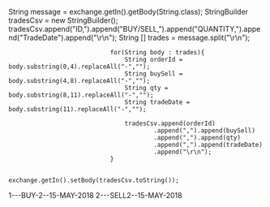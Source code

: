 String message = exchange.getIn().getBody(String.class);
                                StringBuilder tradesCsv = new StringBuilder();
                                tradesCsv.append("ID,").append("BUY/SELL,").append("QUANTITY,").append("TradeDate").append("\r\n");
                                String [] trades = message.split("\r\n");

                                for(String body : trades){
                                    String orderId = body.substring(0,4).replaceAll("-","");
                                    String buySell = body.substring(4,8).replaceAll("-","");
                                    String qty = body.substring(8,11).replaceAll("-","");
                                    String tradeDate = body.substring(11).replaceAll("-","");

                                    tradesCsv.append(orderId)
                                            .append(",").append(buySell)
                                            .append(",").append(qty)
                                            .append(",").append(tradeDate)
                                            .append("\r\n");
                                }

                                exchange.getIn().setBody(tradesCsv.toString());
1---BUY-2--15-MAY-2018
2---SELL2--15-MAY-2018
